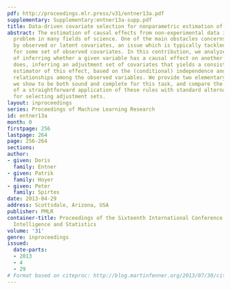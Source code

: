 ```yaml
---
pdf: http://proceedings.mlr.press/v31/entner13a.pdf
supplementary: Supplementary:entner13a-supp.pdf
title: Data-driven covariate selection for nonparametric estimation of causal effects
abstract: The estimation of causal effects from non-experimental data is a fundamental
  problem in many fields of science. One of the main obstacles concerns confounding
  by observed or latent covariates, an issue which is typically tackled by adjusting
  for some set of observed covariates. In this contribution, we analyze the problem
  of inferring whether a given variable has a causal effect on another and, if it
  does, inferring an adjustment set of covariates that yields a consistent and unbiased
  estimator of this effect, based on the (conditional) independence and dependence
  relationships among the observed variables. We provide two elementary rules that
  we show to be both sound and complete for this task, and compare the performance
  of a straightforward application of these rules with standard alternative procedures
  for selecting adjustment sets.
layout: inproceedings
series: Proceedings of Machine Learning Research
id: entner13a
month: 0
firstpage: 256
lastpage: 264
page: 256-264
sections: 
author:
- given: Doris
  family: Entner
- given: Patrik
  family: Hoyer
- given: Peter
  family: Spirtes
date: 2013-04-29
address: Scottsdale, Arizona, USA
publisher: PMLR
container-title: Proceedings of the Sixteenth International Conference on Artificial
  Intelligence and Statistics
volume: '31'
genre: inproceedings
issued:
  date-parts:
  - 2013
  - 4
  - 29
# Format based on citeproc: http://blog.martinfenner.org/2013/07/30/citeproc-yaml-for-bibliographies/
---
```

